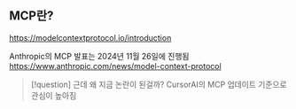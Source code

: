 
## MCP란?
https://modelcontextprotocol.io/introduction


Anthropic의 MCP 발표는 2024년 11월 26일에 진행됨
https://www.anthropic.com/news/model-context-protocol

> [!question] 근데 왜 지금 논란이 된걸까?
> CursorAI의 MCP 업데이트 기준으로 관심이 높아짐

